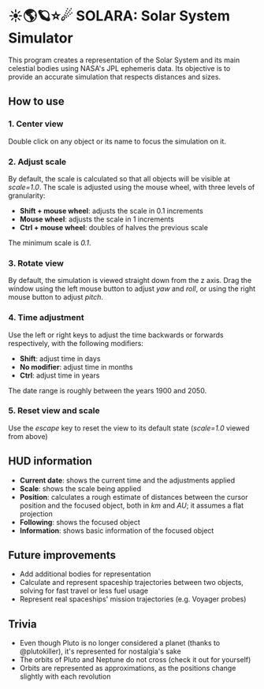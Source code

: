 # ☀🌎🪐⭐☄ SOLARA: Solar System Simulator
This program creates a representation of the Solar System and its main celestial bodies using NASA's JPL ephemeris data. Its objective is to provide an accurate simulation that respects distances and sizes.
## How to use
### 1. Center view
Double click on any object or its name to focus the simulation on it.
### 2. Adjust scale
By default, the scale is calculated so that all objects will be visible at *scale=1.0*. The scale is adjusted using the mouse wheel, with three levels of granularity:
* **Shift + mouse wheel**: adjusts the scale in 0.1 increments
* **Mouse wheel**: adjusts the scale in 1 increments
* **Ctrl + mouse wheel**: doubles of halves the previous scale

The minimum scale is *0.1*.
### 3. Rotate view
By default, the simulation is viewed straight down from the z axis. Drag the window using the left mouse button to adjust *yaw* and *roll*, or using the right mouse button to adjust *pitch*.
### 4. Time adjustment
Use the left or right keys to adjust the time backwards or forwards respectively, with the following modifiers:
* **Shift**: adjust time in days
* **No modifier**: adjust time in months
* **Ctrl**: adjust time in years

The date range is roughly between the years 1900 and 2050.
### 5. Reset view and scale
Use the *escape* key to reset the view to its default state (*scale=1.0* viewed from above)
## HUD information
* **Current date**: shows the current time and the adjustments applied
* **Scale**: shows the scale being applied
* **Position**: calculates a rough estimate of distances between the cursor position and the focused object, both in *km* and *AU*; it assumes a flat projection
* **Following**: shows the focused object
* **Information**: shows basic information of the focused object
## Future improvements
* Add additional bodies for representation
* Calculate and represent spaceship trajectories between two objects, solving for fast travel or less fuel usage
* Represent real spaceships' mission trajectories (e.g. Voyager probes)
## Trivia
* Even though Pluto is no longer considered a planet (thanks to @plutokiller), it's represented for nostalgia's sake
* The orbits of Pluto and Neptune do not cross (check it out for yourself)
* Orbits are represented as approximations, as the positions change slightly with each revolution
